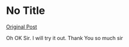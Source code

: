 # No Title

[Original Post](https://discourse.onlinedegree.iitm.ac.in/t/171477/10)

<p>Oh OK Sir. I will try it out. Thank You so much sir</p>